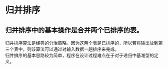# 归并排序
## 归并排序中的基本操作是合并两个已排序的表。
归并排序算法是经典的分治策略。因为这两个表是已排序的，所以若将输出放到第三个表中，则该算法可以通过对输入数据一趟排序来完成。<br>
归并排序的基本思路较为简单，程序在设计过程难点在于对于递归中基准型的定义。
